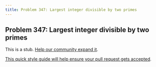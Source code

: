 ```yaml
---
title: Problem 347: Largest integer divisible by two primes
---
```

## Problem 347: Largest integer divisible by two primes

This is a stub. <a href='https://github.com/freecodecamp/guides/tree/master/src/pages/certifications/coding-interview-prep/project-euler/problem-347-largest-integer-divisible-by-two-primes/index.md' target='_blank' rel='nofollow'>Help our community expand it</a>.

<a href='https://github.com/freecodecamp/guides/blob/master/README.md' target='_blank' rel='nofollow'>This quick style guide will help ensure your pull request gets accepted</a>.

<!-- The article goes here, in GitHub-flavored Markdown. Feel free to add YouTube videos, images, and CodePen/JSBin embeds  -->
